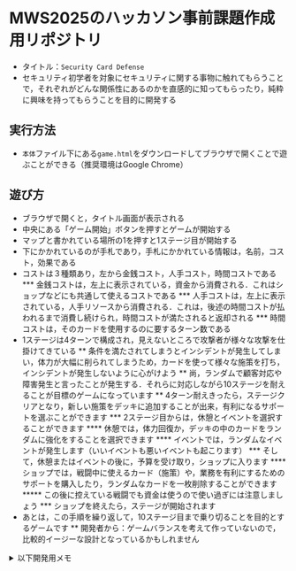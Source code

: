 # MWS2025のハッカソン事前課題作成用リポジトリ
* タイトル：`Security Card Defense`
* セキュリティ初学者を対象にセキュリティに関する事物に触れてもらうことで，それぞれがどんな関係性にあるのかを直感的に知ってもらったり，純粋に興味を持ってもらうことを目的に開発する
## 実行方法
* `本体`ファイル下にある`game.html`をダウンロードしてブラウザで開くことで遊ぶことができる（推奨環境はGoogle Chrome）
## 遊び方
* ブラウザで開くと，タイトル画面が表示される
* 中央にある「ゲーム開始」ボタンを押すとゲームが開始する
* マップと書かれている場所の1を押すと1ステージ目が開始する
* 下にかかれているのが手札であり，手札にかかれている情報は，名前，コスト，効果である
*    コストは３種類あり，左から金銭コスト，人手コスト，時間コストである
*** 金銭コストは，左上に表示されている，資金から消費される．これはショップなどにも共通して使えるコストである
*** 人手コストは，左上に表示されている，人手リソースから消費される．これは，後述の時間コストが払われるまで消費し続けられ，時間コストが満たされると返却される
*** 時間コストは，そのカードを使用するのに要するターン数である
* 1ステージは4ターンで構成され，見えないところで攻撃者が様々な攻撃を仕掛けてきている
** 条件を満たされてしまうとインシデントが発生してしまい，体力が大幅に削られてしまうため，カードを使って様々な施策を打ち，インシデントが発生しないように心がけよう
** 尚，ランダムで顧客対応や障害発生と言ったことが発生する．それらに対応しながら10ステージを耐えることが目標のゲームになっています
** 4ターン耐えきったら，ステージクリアとなり，新しい施策をデッキに追加することが出来，有利になるサポートを選ぶことができます
*** 2ステージ目からは，休憩とイベントを選択することができます
**** 休憩では，体力回復か，デッキの中のカードをランダムに強化をすることを選択できます
**** イベントでは，ランダムなイベントが発生します（いいイベントも悪いイベントも起こります）
*** そして，休憩またはイベントの後に，予算を受け取り，ショップに入ります
**** ショップでは，戦闘中に使えるカード（施策）や，業務を有利にするためのサポートを購入したり，ランダムなカードを一枚削除することができます
***** この後に控えている戦闘でも資金は使うので使い過ぎには注意しましょう
*** ショップを終えたら，ステージが開始されます
* あとは，この手順を繰り返して，10ステージ目まで乗り切ることを目的とするゲームです
** 開発者から：ゲームバランスを考えて作っていないので，比較的イージーな設計となっているかもしれません


<details>
<summary>以下開発用メモ</summary>

## 実行方法
* Phaser環境下で実行可能
* Pythonインストール済みならコードをダウンロード後，以下で実行可能
```
$ python -v：pythonがインストールされている確認
$ cd [index.htmlがあるフォルダ]
$ python -m http.server 8000
ブラウザで「http://localhost:8000/index.html」で開ける
```
* 将来的には，これらを統合したファイルを一つのファイルとして作成し，単純に開くだけでブラウザで実行できる形を実装予定

## github 使い方ガイド（自分用）
```
参考サイト：https://wayasblog.com/github-upload/
$ git --version：gitがインストールされていることの確認，厳密にはバージョンの確認
$ git status：現在の状態を確認できる（どのファイルが更新されているか）
```

### 初期設定：リポジトリにしたいフォルダで以下を実行
```
$ git init：リポジトリを新規作成
$ git add .：インデックス（保存対象を登録する場所）にファイル後進を反映
$ git status：現在の状態を確認できる（どのファイルが更新されているか）
$ git commit -m "first commit"：-mオプションが何かわからん．後ろのはどういう意図のcommitかのコメント
$ git remote add origin [URL]：originという名前に対して，[URL]を関連付ける
  今回の場合は，[URL]：https://github.com/MWS2025-HSTteam4/Hackathon.git
  $ git remote add origin https://github.com/MWS2025-HSTteam4/Hackathon.git
$ git branch -M main：-Mオプションが何かわからんが，mainブランチを作ってるんだとは思う
$ git push -u origin master：-uオプションが分からんが，originにpushしてる？masterも分からん．もしかしたらmaster→mainかも
```

### 編集用
```
$ git clone [URL]：[URL]のリポジトリを現在のフォルダにダウンロード（クローン・複製）する
  今回の場合は $ git clone https://github.com/MWS2025-HSTteam4/Hackathon.git
$ git add .：変更してあるファイルをすべてインデックスに追加する
$ git commit -m "どんな変更か"：コメントを付けてコミットする
$ git push：リモートリポジトリに変更を反映する
```

### ブランチの仕方
* 参考サイト：https://qiita.com/takamii228/items/80c0996a0b5fa39337bd
* なんかpull requsetとかなんかあった気がするんだけど分からん
```
$ git branch --contains=HEAD：現在のブランチを確認する．
  後ろのオプション無しでも一応見れたが，多分今下の方のブランチにいる時にこのオプションを入れないとそれ以下のブランチしか見れないと推測
$ git checkout -b feature/{branchname}：ブランチの作成・移動
  {branchname}は任意の名前でいいが，何を開発するのかが分かる名前にするのが通例
  分割して実行することもできる
  $ git branch feature/{branchname}：ブランチ作成
  $ git checkout feature/{branchname}：ブランチ移動
$ git add {filename}：変更対象ファイルをすべて{filename}に入れてaddする
  めんどくさいときは $ git add .で全部入れてもいい気がするが，事故が起こるらしいので一つずつのがよさそう
$ git reset：addを取り消す
  全部消える．一つずつ指定もできる $ git reset {filename}
$ git commit -m "コメント"
  $ git commitでもいいが，その場合viが起動してそこでコメントを書く必要があるのでvi苦手なら上のコマンドの方が楽そう
  $ git commit --amend：直前のコミットを修正．間違ってコミットした場合の修正
  $ git status：現在のリポジトリの状態確認
$ git fetch：リモートの変更をローカルに取り込む
  $ git rebase origin/master：リモートのmasterの変更をローカルのfeatureブランチに取り込む
$ git push origin feature/{branchname}：featureブランチをリモートリポジトリにpushする
Gitのホスティングサービスのサイト画面でpull requestを作成する：このページのどっかにあるはず，この前の手順でpushをしていたら
$ git checkout master
```
### 操作した結果
```
$ git checkout -b feature/{branchname}：ブランチの作成・移動
$ git branch：現在のブランチのチェック
$ git add .：編集後にこれでインデックスに追加
$ git commit -m "コメント"：commitする
ここまででコマンドラインでの作業は終わり
githun上でpull requestを作成
マージする
フェッチ系はまだわかってない
```
</details>





